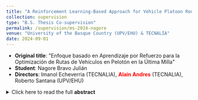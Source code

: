 ```yaml
---
title: "A Reinforcement Learning-Based Approach for Vehicle Platoon Route Optimization in Last-Mile Delivery"
collection: supervision
type: "B.S. Thesis Co-supervision"
permalink: /supervision/ms-2024-nagore
venue: "University of the Basque Country (UPV/EHU) & TECNALIA"
date: 2024-09-01
---
```


- **Original title**: "Enfoque basado en Aprendizaje por Refuerzo para la Optimización de Rutas de Vehículos en Pelotón en la Última Milla"
- **Student**: Nagore Bravo Julián
- **Directors**: Imanol Echeverria (TECNALIA), <span style="color:red; font-weight:bold;">Alain Andres</span> (TECNALIA), Roberto Santana (UPV/EHU)
<details>
  <summary>Click here to read the full <strong>abstract</strong></summary>
  Classic challenges in combinatorial optimization, such as the Traveling Salesman Problem (TSP) and the Vehicle Routing Problem (VRP), have practical applications in planning, logistics, and transportation. Traditionally, these problems have been extensively studied using exact, heuristic, and meta-heuristic methods. However, the issue of generating high-quality solutions in real time persists, as these methods require starting from scratch each time a new problem needs to be solved. This is where the use of Reinforcement Learning (RL) emerges as a promising alternative for solving combinatorial optimization problems in real time. Time is a crucial factor in real-world routing problems, where conditions can change rapidly and solutions must adapt efficiently to these variations.

  Due to the advent of autonomous vehicles with platooning capabilities that can replace typical delivery methods, last-mile logistics is undergoing a profound transformation. Consequently, new challenges and multiple objectives are introduced in vehicle routing problems.

  Unlike traditional meta-heuristic optimization algorithms, DRL-based approaches provide flexibility in the face of environmental changes, shifting the challenge not only to how the problem is formulated but also to how the policy is generated. While there have been successful attempts to implement RL solutions for vehicle routing problems, this work contributes to advancing the challenge resolution and generating a policy that allows for platoon adjustment. Specifically, we address the problem for last-mile delivery in real scenarios.
</details>



